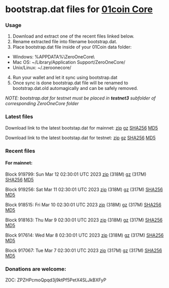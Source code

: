 # bootstrap.dat files for [01coin Core](https://01coin.io)

### Usage

1. Download and extract one of the recent files linked below.
2. Rename extracted file into filename bootstrap.dat.
3. Place bootstrap.dat file inside of your 01Coin data folder:
 - Windows: %APPDATA%\ZeroOneCore\
 - Mac OS: ~/Library/Application Support/ZeroOneCore/
 - Unix/Linux: ~/.zeroonecore/
4. Run your wallet and let it sync using bootstrap.dat
5. Once sync is done bootstrap.dat file will be renamed to bootstrap.dat.old automagically and can be safely removed.

_NOTE: bootstrap.dat for testnet must be placed in **testnet3** subfolder of corresponding ZeroOneCore folder_

### Latest files
Download link to the latest bootstap.dat for mainnet: [zip](https://files.01coin.io/mainnet/bootstrap.dat.zip) [gz](https://files.01coin.io/mainnet/bootstrap.dat.tar.gz) [SHA256](https://files.01coin.io/mainnet/sha256.txt) [MD5](https://files.01coin.io/mainnet/md5.txt)

Download link to the latest bootstap.dat for testnet: [zip](https://files.01coin.io/testnet/bootstrap.dat.zip) [gz](https://files.01coin.io/testnet/bootstrap.dat.tar.gz) [SHA256](https://files.01coin.io/testnet/sha256.txt) [MD5](https://files.01coin.io/testnet/md5.txt)

### Recent files

#### For mainnet:

Block 919799: Sun Mar 12 02:30:01 UTC 2023 [zip](https://files.01coin.io/mainnet/2023-03-12/bootstrap.dat.zip) (318M) [gz](https://files.01coin.io/mainnet/2023-03-12/bootstrap.dat.tar.gz) (317M) [SHA256](https://files.01coin.io/mainnet/2023-03-12/sha256.txt) [MD5](https://files.01coin.io/mainnet/2023-03-12/md5.txt)

Block 919256: Sat Mar 11 02:30:01 UTC 2023 [zip](https://files.01coin.io/mainnet/2023-03-11/bootstrap.dat.zip) (318M) [gz](https://files.01coin.io/mainnet/2023-03-11/bootstrap.dat.tar.gz) (317M) [SHA256](https://files.01coin.io/mainnet/2023-03-11/sha256.txt) [MD5](https://files.01coin.io/mainnet/2023-03-11/md5.txt)

Block 918515: Fri Mar 10 02:30:01 UTC 2023 [zip](https://files.01coin.io/mainnet/2023-03-10/bootstrap.dat.zip) (318M) [gz](https://files.01coin.io/mainnet/2023-03-10/bootstrap.dat.tar.gz) (317M) [SHA256](https://files.01coin.io/mainnet/2023-03-10/sha256.txt) [MD5](https://files.01coin.io/mainnet/2023-03-10/md5.txt)

Block 918163: Thu Mar  9 02:30:01 UTC 2023 [zip](https://files.01coin.io/mainnet/2023-03-09/bootstrap.dat.zip) (318M) [gz](https://files.01coin.io/mainnet/2023-03-09/bootstrap.dat.tar.gz) (317M) [SHA256](https://files.01coin.io/mainnet/2023-03-09/sha256.txt) [MD5](https://files.01coin.io/mainnet/2023-03-09/md5.txt)

Block 917614: Wed Mar  8 02:30:01 UTC 2023 [zip](https://files.01coin.io/mainnet/2023-03-08/bootstrap.dat.zip) (318M) [gz](https://files.01coin.io/mainnet/2023-03-08/bootstrap.dat.tar.gz) (317M) [SHA256](https://files.01coin.io/mainnet/2023-03-08/sha256.txt) [MD5](https://files.01coin.io/mainnet/2023-03-08/md5.txt)

Block 917067: Tue Mar  7 02:30:01 UTC 2023 [zip](https://files.01coin.io/mainnet/2023-03-07/bootstrap.dat.zip) (317M) [gz](https://files.01coin.io/mainnet/2023-03-07/bootstrap.dat.tar.gz) (317M) [SHA256](https://files.01coin.io/mainnet/2023-03-07/sha256.txt) [MD5](https://files.01coin.io/mainnet/2023-03-07/md5.txt)


### Donations are welcome:

ZOC: ZPZHPcmoQpqd3j9ktPf5PetX4SLJkBXFyP
